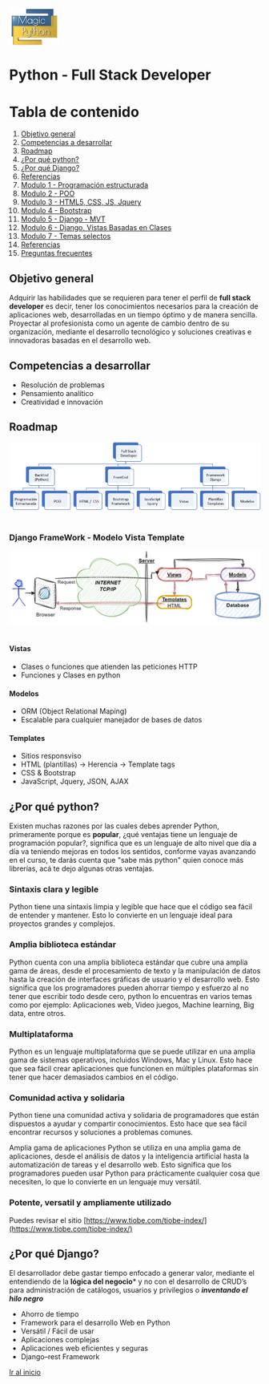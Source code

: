 <img src="images/LogoMagicPython.png" width="100">

# Python - Full Stack Developer

# Tabla de contenido <a name="home"></a>
1. [Objetivo general](#objective)
2. [Competencias a desarrollar](#skills)
3. [Roadmap](#roadmap)
4. [¿Por qué python?](#why_python)
5. [¿Por qué Django?](#why_django)
6. [Referencias](docs/References.md)
7. [Modulo 1 - Programación estructurada](docs/Modulo-I/Modulo-I-Index.md)
8. [Modulo 2 - POO](docs/Modulo-II/Modulo-II-Index.md)
9. [Modulo 3 - HTML5, CSS, JS, Jquery](docs/Modulo-III/Modulo-III-Index.md)
10. [Modulo 4 - Bootstrap](docs/Modulo-IV/Modulo-IV-Index.md)
11. [Modulo 5 - Django - MVT](docs/Modulo-V/Modulo-V-Index.md)
12. [Modulo 6 - Django, Vistas Basadas en Clases](docs/Modulo-VI/Modulo-VI-Index.md)
13. [Modulo 7 - Temas selectos](docs/Modulo-VII/Modulo-VII-Index.md)
14. [Referencias](docs/References.md)
15. [Preguntas frecuentes](docs/FAQ.md)

## Objetivo general <a name="objective"></a>
Adquirir las habilidades que se requieren para tener el perfil de **full stack developer** es decir, tener los conocimientos necesarios para la creación de aplicaciones web, desarrolladas en un tiempo óptimo y de manera sencilla. Proyectar al profesionista como un agente de cambio dentro de su organización, mediante el desarrollo tecnológico y soluciones creativas e innovadoras basadas en el desarrollo web.

## Competencias a desarrollar <a name="skills"></a>
* Resolución de problemas
* Pensamiento analítico
* Creatividad e innovación

## Roadmap  <a name="roadmap"></a>
<img src="images/RoadMap.png" high="400"><br><br>
### Django FrameWork - Modelo Vista Template
<img src="images/DjangoFrameWork.png" high="400"><br><br>
#### Vistas 
* Clases o funciones que atienden las peticiones HTTP
* Funciones y Clases en python
#### Modelos 
* ORM (Object Relational Maping)
* Escalable para cualquier manejador de bases de datos
#### Templates 
* Sitios responsviso 
* HTML (plantillas) -> Herencia -> Template tags 
* CSS & Bootstrap
* JavaScript, Jquery, JSON, AJAX 


## ¿Por qué python? <a name="why_python"></a>
Existen muchas razones por las cuales debes aprender Python, primeramente porque es **popular**, ¿qué ventajas tiene un lenguaje de programación popular?, significa que es un lenguaje de alto nivel que día a día va teniendo mejoras en todos los sentidos, conforme vayas avanzando en el curso, te darás cuenta que "sabe más python" quien conoce más librerías, acá te dejo algunas otras ventajas. 
### Sintaxis clara y legible
Python tiene una sintaxis limpia y legible que hace que el código sea fácil de entender y mantener. Esto lo convierte en un lenguaje ideal para proyectos grandes y complejos.
### Amplia biblioteca estándar
Python cuenta con una amplia biblioteca estándar que cubre una amplia gama de áreas, desde el procesamiento de texto y la manipulación de datos hasta la creación de interfaces gráficas de usuario y el desarrollo web. Esto significa que los programadores pueden ahorrar tiempo y esfuerzo al no tener que escribir todo desde cero, python lo encuentras en varios temas como por ejemplo: Aplicaciones web, Video juegos, Machine learning, Big data, entre otros. 
### Multiplataforma
Python es un lenguaje multiplataforma que se puede utilizar en una amplia gama de sistemas operativos, incluidos Windows, Mac y Linux. Esto hace que sea fácil crear aplicaciones que funcionen en múltiples plataformas sin tener que hacer demasiados cambios en el código.
### Comunidad activa y solidaria
Python tiene una comunidad activa y solidaria de programadores que están dispuestos a ayudar y compartir conocimientos. Esto hace que sea fácil encontrar recursos y soluciones a problemas comunes.

Amplia gama de aplicaciones
Python se utiliza en una amplia gama de aplicaciones, desde el análisis de datos y la inteligencia artificial hasta la automatización de tareas y el desarrollo web. Esto significa que los programadores pueden usar Python para prácticamente cualquier cosa que necesiten, lo que lo convierte en un lenguaje muy versátil.
### Potente, versatil y ampliamente utilizado
Puedes revisar el sitio [https://www.tiobe.com/tiobe-index/](https://www.tiobe.com/tiobe-index/)

## ¿Por qué Django? <a name="why_django"></a>
El desarrollador debe gastar tiempo enfocado a generar valor, mediante el entendiendo de la **lógica del negocio*** y no con el desarrollo de CRUD’s para administración de catálogos, usuarios y privilegios o ***inventando el hilo negro***
* Ahorro de tiempo
* Framework para el desarrollo Web en Python 
* Versátil / Fácil de usar
* Aplicaciones complejas
* Aplicaciones web eficientes y seguras 
* Django–rest Framework

[Ir al inicio](#home)